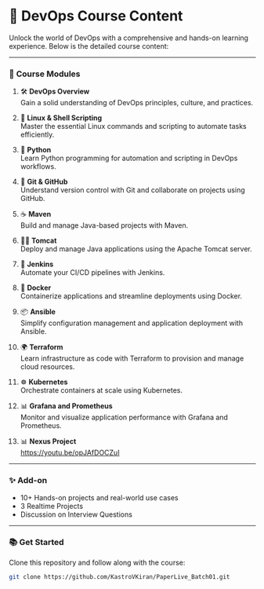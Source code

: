 # 🚀 DevOps Course Content

Unlock the world of DevOps with a comprehensive and hands-on learning experience. Below is the detailed course content:

---

### 📌 **Course Modules**

1. 🛠️ **DevOps Overview**  
   Gain a solid understanding of DevOps principles, culture, and practices.

2. 🐧 **Linux & Shell Scripting**  
   Master the essential Linux commands and scripting to automate tasks efficiently.

3. 🐍 **Python**  
   Learn Python programming for automation and scripting in DevOps workflows.

4. 🌱 **Git & GitHub**  
   Understand version control with Git and collaborate on projects using GitHub.

5. ☕ **Maven**  
   Build and manage Java-based projects with Maven.

6. 🐱‍🏍 **Tomcat**  
   Deploy and manage Java applications using the Apache Tomcat server.

7. 🤖 **Jenkins**  
   Automate your CI/CD pipelines with Jenkins.

8. 🐋 **Docker**  
   Containerize applications and streamline deployments using Docker.

9. 📦 **Ansible**  
   Simplify configuration management and application deployment with Ansible.

10. 🌍 **Terraform**  
    Learn infrastructure as code with Terraform to provision and manage cloud resources.

11. ☸️ **Kubernetes**  
    Orchestrate containers at scale using Kubernetes.

12. 📊 **Grafana and Prometheus**  
    Monitor and visualize application performance with Grafana and Prometheus.

13. 📊 **Nexus Project**  
      https://youtu.be/opJAfDOCZuI
---

### ✨ **Add-on**
- 10+ Hands-on projects and real-world use cases  
- 3 Realtime Projects  
- Discussion on Interview Questions  

---

### 📚 **Get Started**
Clone this repository and follow along with the course:  
```bash
git clone https://github.com/KastroVKiran/PaperLive_Batch01.git


